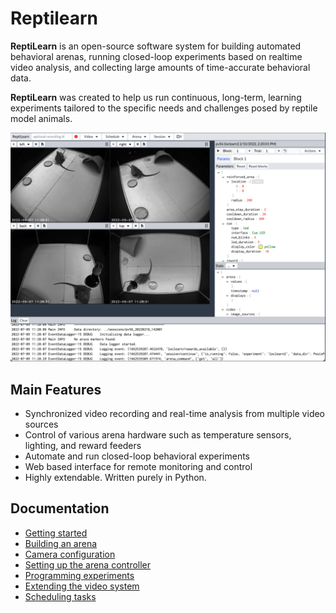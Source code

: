 # Reptilearn

__ReptiLearn__ is an open-source software system for building automated behavioral arenas, running closed-loop experiments based on realtime video analysis, and collecting large amounts of time-accurate behavioral data. 

__ReptiLearn__ was created to help us run continuous, long-term, learning experiments tailored to the specific needs and challenges posed by reptile model animals. 

![ReptiLearn user interface](/docs/images/reptilearn-ui.png)


## Main Features

- Synchronized video recording and real-time analysis from multiple video sources
- Control of various arena hardware such as temperature sensors, lighting, and reward feeders
- Automate and run closed-loop behavioral experiments
- Web based interface for remote monitoring and control
- Highly extendable. Written purely in Python.

## Documentation

- [Getting started](docs/getting_started.md)
- [Building an arena](docs/build_arena.md)
- [Camera configuration](docs/camera_config.md)
- [Setting up the arena controller](docs/arena_setup.md)
- [Programming experiments](docs/programming_experiments.md)
- [Extending the video system](docs/programming_video_system.md)
- [Scheduling tasks](docs/adding_tasks.md)


